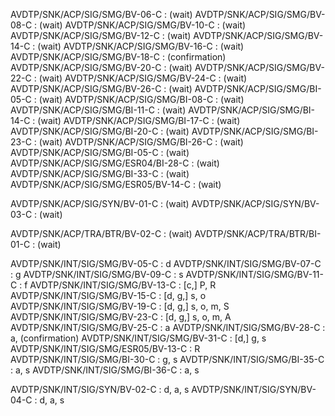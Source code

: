 AVDTP/SNK/ACP/SIG/SMG/BV-06-C : (wait)
AVDTP/SNK/ACP/SIG/SMG/BV-08-C : (wait)
AVDTP/SNK/ACP/SIG/SMG/BV-10-C : (wait)
AVDTP/SNK/ACP/SIG/SMG/BV-12-C : (wait)
AVDTP/SNK/ACP/SIG/SMG/BV-14-C : (wait)
AVDTP/SNK/ACP/SIG/SMG/BV-16-C : (wait)
AVDTP/SNK/ACP/SIG/SMG/BV-18-C : (confirmation)
AVDTP/SNK/ACP/SIG/SMG/BV-20-C : (wait)
AVDTP/SNK/ACP/SIG/SMG/BV-22-C : (wait)
AVDTP/SNK/ACP/SIG/SMG/BV-24-C : (wait)
AVDTP/SNK/ACP/SIG/SMG/BV-26-C : (wait)
AVDTP/SNK/ACP/SIG/SMG/BI-05-C : (wait)
AVDTP/SNK/ACP/SIG/SMG/BI-08-C : (wait)
AVDTP/SNK/ACP/SIG/SMG/BI-11-C : (wait)
AVDTP/SNK/ACP/SIG/SMG/BI-14-C : (wait)
AVDTP/SNK/ACP/SIG/SMG/BI-17-C : (wait)
AVDTP/SNK/ACP/SIG/SMG/BI-20-C : (wait)
AVDTP/SNK/ACP/SIG/SMG/BI-23-C : (wait)
AVDTP/SNK/ACP/SIG/SMG/BI-26-C : (wait)
AVDTP/SNK/ACP/SIG/SMG/BI-05-C : (wait)
AVDTP/SNK/ACP/SIG/SMG/ESR04/BI-28-C : (wait)
AVDTP/SNK/ACP/SIG/SMG/BI-33-C : (wait)
AVDTP/SNK/ACP/SIG/SMG/ESR05/BV-14-C : (wait)

AVDTP/SNK/ACP/SIG/SYN/BV-01-C : (wait)
AVDTP/SNK/ACP/SIG/SYN/BV-03-C : (wait)

AVDTP/SNK/ACP/TRA/BTR/BV-02-C : (wait)
AVDTP/SNK/ACP/TRA/BTR/BI-01-C : (wait)

AVDTP/SNK/INT/SIG/SMG/BV-05-C : d
AVDTP/SNK/INT/SIG/SMG/BV-07-C : g
AVDTP/SNK/INT/SIG/SMG/BV-09-C : s
AVDTP/SNK/INT/SIG/SMG/BV-11-C : f
AVDTP/SNK/INT/SIG/SMG/BV-13-C : [c,] P, R
AVDTP/SNK/INT/SIG/SMG/BV-15-C : [d, g,] s, o 
AVDTP/SNK/INT/SIG/SMG/BV-19-C : [d, g,] s, o, m, S
AVDTP/SNK/INT/SIG/SMG/BV-23-C : [d, g,] s, o, m, A
AVDTP/SNK/INT/SIG/SMG/BV-25-C : a
AVDTP/SNK/INT/SIG/SMG/BV-28-C : a, (confirmation)
AVDTP/SNK/INT/SIG/SMG/BV-31-C : [d,] g, s
AVDTP/SNK/INT/SIG/SMG/ESR05/BV-13-C : R
AVDTP/SNK/INT/SIG/SMG/BI-30-C : g, s 
AVDTP/SNK/INT/SIG/SMG/BI-35-C : a, s
AVDTP/SNK/INT/SIG/SMG/BI-36-C : a, s

AVDTP/SNK/INT/SIG/SYN/BV-02-C : d, a, s
AVDTP/SNK/INT/SIG/SYN/BV-04-C : d, a, s
